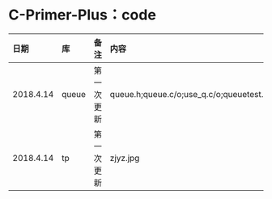 # C-Primer-Plus：code
|日期|库|备注|内容|
|:--------|:----|:----------|:----------------------------------------|
|2018.4.14|queue|第一次更新 |queue.h;queue.c/o;use_q.c/o;queuetest.exe|
|2018.4.14|tp   |第一次更新 |zjyz.jpg                                 |

